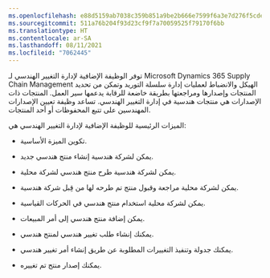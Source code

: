 ```yaml
---
ms.openlocfilehash: e88d5159ab7038c359b851a9be2b666e7599f6a3e7d276f5cdef1a182673f1d9
ms.sourcegitcommit: 511a76b204f93d23cf9f7a70059525f79170f6bb
ms.translationtype: HT
ms.contentlocale: ar-SA
ms.lasthandoff: 08/11/2021
ms.locfileid: "7062445"
---
```

توفر الوظيفة الإضافية لإدارة التغيير الهندسي لـ Microsoft Dynamics 365 Supply Chain Management الهيكل والانضباط لعمليات إدارة سلسلة التوريد وتمكن من تحديد المنتجات وإصدارها ومراجعتها بطريقة خاضعة للرقابة يدعمها سير العمل. المنتجات ذات الإصدارات هي منتجات هندسية في إدارة التغيير الهندسي. تساعد وظيفة تعيين الإصدارات المهندسين على تتبع المحفوظات أو أحد المنتجات.

الميزات الرئيسية للوظيفة الإضافية لإدارة التغيير الهندسي هي:

- تكوين الميزة الأساسية.

- يمكن لشركة هندسية إنشاء منتج هندسي جديد.

- يمكن لشركة هندسية طرح منتج هندسي لشركة محلية.

- يمكن لشركة محلية مراجعة وقبول منتج تم طرحه لها من قِبل شركة هندسية.

- يمكن لشركة محلية استخدام منتج هندسي في الحركات القياسية.

- يمكن إضافة منتج هندسي إلى أمر المبيعات.

- يمكنك إنشاء طلب تغيير هندسي لمنتج هندسي.

- يمكنك جدولة وتنفيذ التغييرات المطلوبة عن طريق إنشاء أمر تغيير هندسي.

- يمكنك إصدار منتج تم تغييره.
